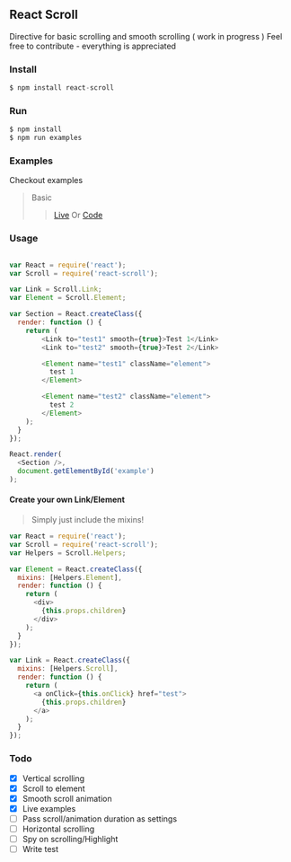 ## React Scroll

Directive for basic scrolling and smooth scrolling ( work in progress )
Feel free to contribute - everything is appreciated

### Install
```js
$ npm install react-scroll
```

### Run
```js
$ npm install
$ npm run examples
```

### Examples
Checkout examples
> Basic
>> [Live](http://fisshy.github.io/react-scroll-example/basic/index.html)
>> Or
>> [Code](https://github.com/fisshy/react-scroll/blob/master/examples/basic/app.js)

### Usage
```js

var React = require('react');
var Scroll = require('react-scroll'); 

var Link = Scroll.Link;
var Element = Scroll.Element;

var Section = React.createClass({
  render: function () {
  	return (
		<Link to="test1" smooth={true}>Test 1</Link>
		<Link to="test2" smooth={true}>Test 2</Link>

		<Element name="test1" className="element">
		  test 1
		</Element>

		<Element name="test2" className="element">
		  test 2
		</Element>
	);
  }
});

React.render(
  <Section />,
  document.getElementById('example')
);

```

#### Create your own Link/Element
> Simply just include the mixins!

```js
var React = require('react');
var Scroll = require('react-scroll'); 
var Helpers = Scroll.Helpers;

var Element = React.createClass({
  mixins: [Helpers.Element],
  render: function () {
    return (
      <div>
        {this.props.children}
      </div>
    );
  }
});

var Link = React.createClass({
  mixins: [Helpers.Scroll],
  render: function () {
    return (
      <a onClick={this.onClick} href="test">
        {this.props.children}
      </a>
    );
  }
});

```



### Todo
- [x] Vertical scrolling
- [x] Scroll to element
- [x] Smooth scroll animation
- [x] Live examples
- [ ] Pass scroll/animation duration as settings
- [ ] Horizontal scrolling
- [ ] Spy on scrolling/Highlight
- [ ] Write test
